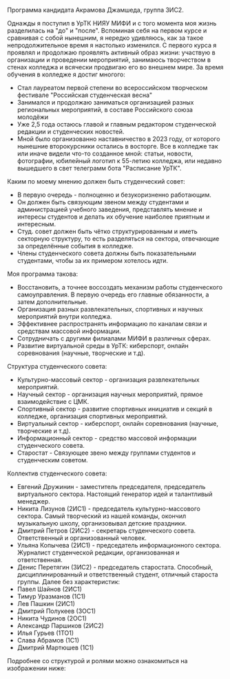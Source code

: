 Программа кандидата Акрамова Джамшеда, группа 3ИС2.

Однажды я поступил в УрТК НИЯУ МИФИ и с того момента моя жизнь разделилась на "до" и "после". Вспоминая себя на первом курсе и сравнивая с собой нынешним, я нередко удивляюсь, как за такое непродолжительное время я настолько изменился. 
С первого курса я проявлял и продолжаю проявлять активный образ жизни: участвую в организации и проведении мероприятий, занимаюсь творчеством в стенах колледжа и всячески продвигаю его во внешнем мире.
За время обучения в колледже я достиг многого:
- Стал лауреатом первой степени во всероссийском творческом фестивале "Российская студенческая весна"
- Занимался и продолжаю заниматься организацией разных региональных мероприятий, в составе Российского союза молодёжи
- Уже 2,5 года остаюсь главой и главным редактором студенческой редакции и студенческих новостей. 
- Мной было организованно наставничество в 2023 году, от которого нынешние второкурсники остались в восторге.
Все в колледже так или иначе видели что-то созданное мной: статьи, новости, фотографии, юбилейный логотип к 55-летию колледжа, или недавно вышедшего в свет телеграмм бота "Расписание УрТК". 

Каким по моему мнению должен быть студенческий совет:
- В первую очередь - полноценно и безукоризненно работающим. 
- Он должен быть связующим звеном между студентами и администрацией учебного заведения, представлять мнение и интересы студентов и делать их обучение наиболее приятным и интересным.
- Студ. совет должен быть чётко структурированным и иметь секторную структуру, то есть разделяться на сектора, отвечающие за определённые события в колледже.
- Члены студенческого совета должны быть показательными студентами, чтобы за их примером хотелось идти.

Моя программа такова:
- Восстановить, а точнее воссоздать механизм работы студенческого самоуправления. В первую очередь его главные обязанности, а затем дополнительные.
- Организация разных развлекательных, спортивных и научных мероприятий внутри колледжа.
- Эффективнее распространять информацию по каналам связи и средствам массовой информации.
- Сотрудничать с другими филиалами МИФИ в различных сферах.
- Развитие виртуальной среды в УрТК: киберспорт, онлайн соревнования (научные, творческие и т.д).

Структура студенческого совета: 
- Культурно-массовый сектор - организация развлекательных мероприятий.
- Научный сектор - организация научных мероприятий, прямое взаимодействие с ЦМК.
- Спортивный сектор - развитие спортивных инициатив и секций в колледже, организация спортивных мероприятий.
- Виртуальный сектор - киберспорт, онлайн соревнования (научные, творческие и т.д).
- Информационный сектор - средство массовой информации студенческого совета.
- Старостат - Связующее звено между группами студентов и студенческим советом.

Коллектив студенческого совета:
- Евгений Дружинин - заместитель председателя, председатель виртуального сектора. Настоящий генератор идей и талантливый менеджер. 
- Никита Лизунов (2ИС1) - председатель культурно-массового сектора. Самый творческий из нашей команды, окончил музыкальную школу, организовывал детские праздники.
- Дмитрий Петров (2ИС2) - секретарь студенческого совета. Ответственный и организованный человек. 
- Ульяна Копычева (2ИС1) - председатель информационного сектора. Журналист студенческой редакции, организованная и ответственная.
- Денис Перетягин (3ИС2) - председатель старостата. Способный, дисциплинированный и ответственный студент, отличный староста группы.
Далее без характеристик:
- Павел Шайнов (2ИС1)
- Тимур Уразманов (1С1)
- Лев Пашкин (2ИС1)
- Дмитрий Полукеев (3ОС1)
- Никита Чудинов (2ОС1)
- Александр Паршиков (2ИС2)
- Илья Гурьев (1ТО1)
- Слава Абрамов (1С1)
- Дмитрий Мартюшев (1С1)

Подробнее со структурой и ролями можно ознакомиться на изображении ниже: